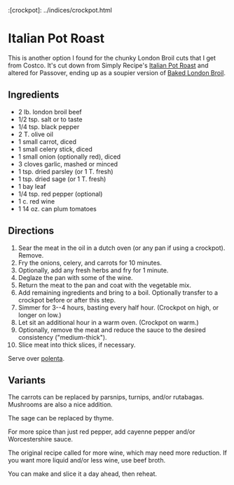:[crockpot]: ../indices/crockpot.html

# Italian Pot Roast

This is another option I found for the chunky London Broil cuts that I get from Costco.  It's cut down from Simply Recipe's [Italian Pot Roast](https://www.simplyrecipes.com/recipes/italian_pot_roast/) and altered for Passover, ending up as a soupier version of [Baked London Broil](../meat/bakedLondon.md).

## Ingredients

* 2 lb. london broil beef
* 1/2 tsp. salt or to taste
* 1/4 tsp. black pepper
* 2 T. olive oil
* 1 small carrot, diced
* 1 small celery stick, diced
* 1 small onion (optionally red), diced
* 3 cloves garlic, mashed or minced
* 1 tsp. dried parsley (or 1 T. fresh)
* 1 tsp. dried sage (or 1 T. fresh)
* 1 bay leaf
* 1/4 tsp. red pepper (optional)
* 1 c. red wine
* 1 14 oz. can plum tomatoes


## Directions

1. Sear the meat in the oil in a dutch oven (or any pan if using a crockpot).  Remove.
2. Fry the onions, celery, and carrots for 10 minutes.
3. Optionally, add any fresh herbs and fry for 1 minute.
4. Deglaze the pan with some of the wine.
5. Return the meat to the pan and coat with the vegetable mix.
6. Add remaining ingredients and bring to a boil.  Optionally transfer to a crockpot before or after this step.
7. Simmer for 3--4 hours, basting every half hour.  (Crockpot on high, or longer on low.)
8. Let sit an additional hour in a warm oven.  (Crockpot on warm.)
9. Optionally, remove the meat and reduce the sauce to the desired consistency ("medium-thick").
10. Slice meat into thick slices, if necessary.

Serve over [polenta](../vegetables/polenta.md).

## Variants

The carrots can be replaced by parsnips, turnips, and/or rutabagas.  Mushrooms are also a nice addition.

The sage can be replaced by thyme.

For more spice than just red pepper, add cayenne pepper and/or Worcestershire sauce.

The original recipe called for more wine, which may need more reduction.  If you want more liquid and/or less wine, use beef broth.

You can make and slice it a day ahead, then reheat.
